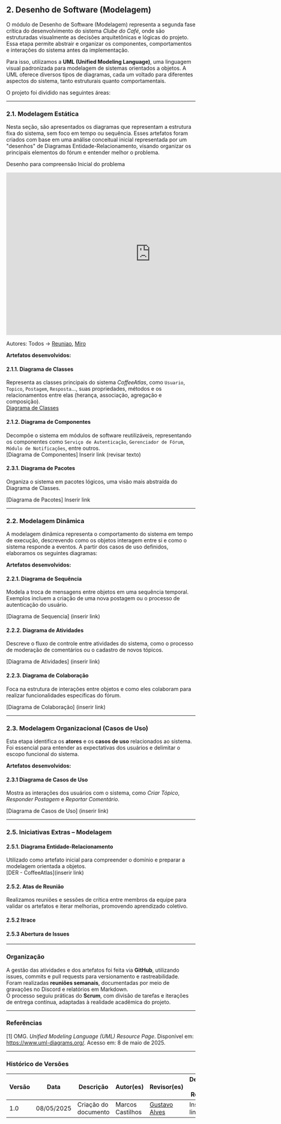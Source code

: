 ## 2. Desenho de Software (Modelagem)

O módulo de Desenho de Software (Modelagem) representa a segunda fase crítica do desenvolvimento do sistema *Clube do Café*, onde são estruturadas visualmente as decisões arquitetônicas e lógicas do projeto. Essa etapa permite abstrair e organizar os componentes, comportamentos e interações do sistema antes da implementação.

Para isso, utilizamos a **UML (Unified Modeling Language)**, uma linguagem visual padronizada para modelagem de sistemas orientados a objetos. A UML oferece diversos tipos de diagramas, cada um voltado para diferentes aspectos do sistema, tanto estruturais quanto comportamentais.

O projeto foi dividido nas seguintes áreas:

---

### 2.1. Modelagem Estática

Nesta seção, são apresentados os diagramas que representam a estrutura fixa do sistema, sem foco em tempo ou sequência. Esses artefatos foram criados com base em uma análise conceitual inicial representada por um "desenhos" de Diagramas Entidade-Relacionamento, visando organizar os principais elementos do fórum e entender melhor o problema.

Desenho para compreensão Inicial do problema
<iframe width="768" height="432" src="https://miro.com/app/live-embed/uXjVI-wy_ZU=/?moveToViewport=586,-2749,6828,4693&embedId=428583160268" frameborder="0" scrolling="no" allow="fullscreen; clipboard-read; clipboard-write" allowfullscreen></iframe>

Autores: Todos -> [Reuniao](https://unbbr.sharepoint.com/sites/ArquiteturaeDesenhodeSoftwareGrupo06539/_layouts/15/stream.aspx?id=%2Fsites%2FArquiteturaeDesenhodeSoftwareGrupo06539%2FDocumentos%20Compartilhados%2FGeneral%2FRecordings%2FReuni%C3%A3o%201%20%2D%20Entrega%202%2D20250423%5F202324%2DGrava%C3%A7%C3%A3o%20de%20Reuni%C3%A3o%2Emp4&referrer=StreamWebApp%2EWeb&referrerScenario=AddressBarCopied%2Eview%2E73a2295e%2D003e%2D472c%2Da1c7%2Daf71082aabec),
[Miro](https://miro.com/app/board/uXjVI-wy_ZU=/)

**Artefatos desenvolvidos:**

#### 2.1.1. Diagrama de Classes

Representa as classes principais do sistema *CoffeeAtlas*, como `Usuario`, `Topico`, `Postagem`, `Resposta`..., suas propriedades, métodos e os relacionamentos entre elas (herança, associação, agregação e composição).  
[Diagrama de Classes](docs/Projeto/DiagramaDeClasses.md)


#### 2.1.2. Diagrama de Componentes

Decompõe o sistema em módulos de software reutilizáveis, representando os componentes como `Serviço de Autenticação`, `Gerenciador de Fórum`, `Módulo de Notificações`, entre outros.  
[Diagrama de Componentes] Inserir link (revisar texto)

#### 2.3.1. Diagrama de Pacotes

Organiza o sistema em pacotes lógicos, uma visão mais abstraída do Diagrama de Classes.

[Diagrama de Pacotes] Inserir link

---

### 2.2. Modelagem Dinâmica

A modelagem dinâmica representa o comportamento do sistema em tempo de execução, descrevendo como os objetos interagem entre si e como o sistema responde a eventos. A partir dos casos de uso definidos, elaboramos os seguintes diagramas:

**Artefatos desenvolvidos:**

#### 2.2.1. Diagrama de Sequência

Modela a troca de mensagens entre objetos em uma sequência temporal. Exemplos incluem a criação de uma nova postagem ou o processo de autenticação do usuário.

[Diagrama de Sequencia] (inserir link)

#### 2.2.2. Diagrama de Atividades

Descreve o fluxo de controle entre atividades do sistema, como o processo de moderação de comentários ou o cadastro de novos tópicos.

[Diagrama de Atividades] (inserir link)

#### 2.2.3. Diagrama de Colaboração

Foca na estrutura de interações entre objetos e como eles colaboram para realizar funcionalidades específicas do fórum.

[Diagrama de Colaboração] (inserir link)

---

### 2.3. Modelagem Organizacional (Casos de Uso)

Esta etapa identifica os **atores** e os **casos de uso** relacionados ao sistema. Foi essencial para entender as expectativas dos usuários e delimitar o escopo funcional do sistema.

**Artefatos desenvolvidos:**

#### 2.3.1 Diagrama de Casos de Uso

Mostra as interações dos usuários com o sistema, como *Criar Tópico*, *Responder Postagem* e *Reportar Comentário*.

[Diagrama de Casos de Uso] (inserir link)

---

### 2.5. Iniciativas Extras – Modelagem

#### 2.5.1. Diagrama Entidade-Relacionamento

Utilizado como artefato inicial para compreender o domínio e preparar a modelagem orientada a objetos.  
[DER - CoffeeAtlas](inserir link)

#### 2.5.2. Atas de Reunião

Realizamos reuniões e sessões de crítica entre membros da equipe para validar os artefatos e iterar melhorias, promovendo aprendizado coletivo.

#### 2.5.2 Itrace

#### 2.5.3 Abertura de Issues

---

### Organização

A gestão das atividades e dos artefatos foi feita via **GitHub**, utilizando issues, commits e pull requests para versionamento e rastreabilidade.  
Foram realizadas **reuniões semanais**, documentadas por meio de gravações no Discord e relatórios em Markdown.  
O processo seguiu práticas do **Scrum**, com divisão de tarefas e iterações de entrega contínua, adaptadas à realidade acadêmica do projeto.

---

### Referências

[1] OMG. *Unified Modeling Language (UML) Resource Page*. Disponível em: https://www.uml-diagrams.org/. Acesso em: 8 de maio de 2025.

---

### Histórico de Versões

| Versão | Data       | Descrição                    | Autor(es)               | Revisor(es)             | Detalhes da Revisão             |
|--------|------------|-------------------------------|--------------------------|--------------------------|---------------------------------|
| 1.0    | 08/05/2025 | Criação do documento | Marcos Castilhos| [Gustavo Alves](https://github.com/gustaallves)| Inserir links  |
